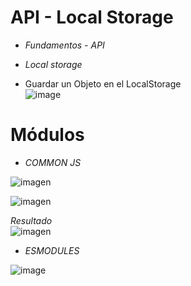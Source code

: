 # API - Local Storage<br>
* _Fundamentos - API_ <br>


* _Local storage_ <br>

* Guardar un Objeto en el LocalStorage<br>
![image](https://github.com/DennisCatana/taller-06/assets/117744033/848a9c23-fa3b-49d9-9ffd-88b378a16b51)


# Módulos<br>
* _COMMON JS_ <br>

![imagen](https://github.com/DennisCatana/taller-06/assets/117743657/3d34cb5e-a197-4191-b7b5-40dc2b0a57ea) <br>

![imagen](https://github.com/DennisCatana/taller-06/assets/117743657/1a9024b5-47e3-4d00-8b47-6680a8256a9d) <br>
 
_Resultado_ <br>
![imagen](https://github.com/DennisCatana/taller-06/assets/117743657/36e11aff-52c1-4ea5-873b-94b1e5753543)



* _ESMODULES_ <br>
  
![image](https://github.com/DennisCatana/taller-06/assets/139184732/e0cb2ede-f4be-4a9a-a37e-bcea8e674626)
